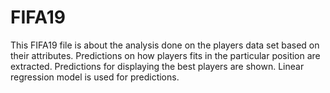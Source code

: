 # FIFA19
This FIFA19 file is about the analysis done on the players data set based on their attributes. Predictions on how players fits in the particular position are extracted. Predictions for displaying the best players are shown. Linear regression model is used for predictions.
